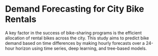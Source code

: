 # Demand Forecasting for City Bike Rentals
A key factor in the success of bike-sharing programs is the efficient allocation of rental bikes across the city. This study aims to predict bike demand based on time differences by making hourly forecasts over a 24-hour horizon using time series, deep learning, and tree-based models.
